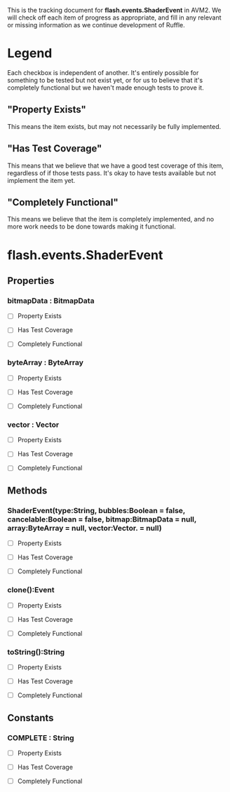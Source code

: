 This is the tracking document for **flash.events.ShaderEvent** in AVM2. We will check off each item of progress as appropriate, and fill in any relevant or missing information as we continue development of Ruffle.
# Legend

Each checkbox is independent of another. It's entirely possible for something to be tested but not exist yet, or for us to believe that it's completely functional but we haven't made enough tests to prove it.
## "Property Exists"

This means the item exists, but may not necessarily be fully implemented.
## "Has Test Coverage"

This means that we believe that we have a good test coverage of this item, regardless of if those tests pass. It's okay to have tests available but not implement the item yet.
## "Completely Functional"

This means we believe that the item is completely implemented, and no more work needs to be done towards making it functional.
# flash.events.ShaderEvent
## Properties
### bitmapData : BitmapData

* [ ] Property Exists

* [ ] Has Test Coverage

* [ ] Completely Functional


### byteArray : ByteArray

* [ ] Property Exists

* [ ] Has Test Coverage

* [ ] Completely Functional


### vector : Vector

* [ ] Property Exists

* [ ] Has Test Coverage

* [ ] Completely Functional


## Methods
### ShaderEvent(type:String, bubbles:Boolean = false, cancelable:Boolean = false, bitmap:BitmapData = null, array:ByteArray = null, vector:Vector.<Number> = null)

* [ ] Property Exists

* [ ] Has Test Coverage

* [ ] Completely Functional


### clone():Event

* [ ] Property Exists

* [ ] Has Test Coverage

* [ ] Completely Functional


### toString():String

* [ ] Property Exists

* [ ] Has Test Coverage

* [ ] Completely Functional


## Constants
### COMPLETE : String

* [ ] Property Exists

* [ ] Has Test Coverage

* [ ] Completely Functional